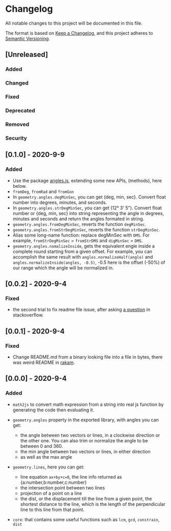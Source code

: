 
# Changelog
All notable changes to this project will be documented in this file.

The format is based on [Keep a Changelog](https://keepachangelog.com/en/1.0.0/),
and this project adheres to [Semantic Versioning](https://semver.org/spec/v2.0.0.html).

## [Unreleased]

### Added
### Changed
### Fixed
### Deprecated
### Removed
### Security

## [0.1.0] - 2020-9-9
### Added
- Use the package [angles.js](https://www.npmjs.com/package/angles), extending some new APIs, (methods), here below.
- `fromDeg`, `fromRad` and `fromGon`
- In `geometry.angles.degMinSec`, you can get {deg, min, sec}. Convert  float number into degrees, minutes, and seconds.
- In `geometry.angles.strDegMinSec`, you can get (12° 3' 5"). Convert  float number or {deg, min, sec} into string representing the angle in degrees, minutes and seconds and return the angles formated in string.
- `geometry.angles.fromDegMinSec`, reverts the function `degMinSec`.
- `geometry.angles.fromStrDegMinSec`, reverts the function `strDegMinSec`.
- Alias some long-name function: replace degMinSec with `DMS`. For example, `fromStrDegMinSec` = `fromStrDMS` and `digMinSec` = `DMS`.
- `geometry.angles.nomalizeInside`, gets the equivalent engle inside a complete round starting from a given offset. For example, you can accomplish the same result with `angles.normalizeHalf(angle)` and `angles.normalizeInside(angles, -0.5)`, -0.5 here is the offset (-50%) of our range which the angle will be normalized in.


## [0.0.2] - 2020-9-4
### Fixed
- the second trial to fix readme file issue, after asking [a question](https://stackoverflow.com/questions/63733460/readme-is-deformed-in-npmjs-but-appears-in-github) in stackoverflow.



## [0.0.1] - 2020-9-4
### Fixed
- Change README.md from a binary looking file into a file in bytes, there was weird README in [rakam](https://npmjs.com/package/rakam).


## [0.0.0] - 2020-9-4

### Added

- `math2js` to convert math expression from a string into real js function by generating the code then evaluating it.

- `geometry.angles` property in the exported library, with angles you can get:
  - the angle between two vectors or lines, in a clockwise direction or the other one. You can also trim or normalize the angle to be between 0 and 360.
  - the min angle between two vectors or lines, in either direction
  - as well as the max angle

- `geometry.lines`, here you can get: 
  - line equation `ax+by+c=0`, the line info returned as {a:number,b:number,c:number}
  - the intersection point between two lines
  - projection of a point on a line
  - the dist, or the displacement till the line from a given point, the shortest distance to the line, which is the length of the perpendicular line to this line from that point.

- `core`: that contains some useful functions such as `lcm`, `gcd`, `constrain`, `dist`


